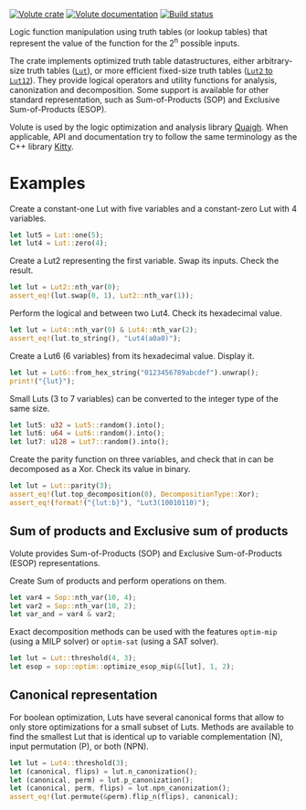 [![Volute crate](https://img.shields.io/crates/v/volute.svg)](https://crates.io/crates/volute)
[![Volute documentation](https://docs.rs/volute/badge.svg)](https://docs.rs/volute)
[![Build status](https://github.com/Coloquinte/volute/actions/workflows/build.yml/badge.svg)](https://github.com/Coloquinte/volute/actions/workflows/build.yml)

<!-- cargo-rdme start -->

Logic function manipulation using truth tables (or lookup tables) that represent the
value of the function for the 2<sup>n</sup> possible inputs.

The crate implements optimized truth table datastructures, either arbitrary-size truth tables
([`Lut`](https://docs.rs/volute/latest/volute/struct.Lut.html)), or more efficient
fixed-size truth tables ([`Lut2` to `Lut12`](https://docs.rs/volute/latest/volute/struct.StaticLut.html)).
They provide logical operators and utility functions for analysis, canonization and decomposition.
Some support is available for other standard representation, such as Sum-of-Products (SOP) and
Exclusive Sum-of-Products (ESOP).

Volute is used by the logic optimization and analysis library
[Quaigh](https://docs.rs/quaigh/latest/quaigh/).
When applicable, API and documentation try to follow the same terminology as the C++ library
[Kitty](https://libkitty.readthedocs.io/en/latest).

# Examples

Create a constant-one Lut with five variables and a constant-zero Lut with 4 variables.
```rust
let lut5 = Lut::one(5);
let lut4 = Lut::zero(4);
```

Create a Lut2 representing the first variable. Swap its inputs. Check the result.
```rust
let lut = Lut2::nth_var(0);
assert_eq!(lut.swap(0, 1), Lut2::nth_var(1));
```

Perform the logical and between two Lut4. Check its hexadecimal value.
```rust
let lut = Lut4::nth_var(0) & Lut4::nth_var(2);
assert_eq!(lut.to_string(), "Lut4(a0a0)");
```

Create a Lut6 (6 variables) from its hexadecimal value. Display it.
```rust
let lut = Lut6::from_hex_string("0123456789abcdef").unwrap();
print!("{lut}");
```

Small Luts (3 to 7 variables) can be converted to the integer type of the same size.
```rust
let lut5: u32 = Lut5::random().into();
let lut6: u64 = Lut6::random().into();
let lut7: u128 = Lut7::random().into();
```

Create the parity function on three variables, and check that in can be decomposed as a Xor.
Check its value in binary.
```rust
let lut = Lut::parity(3);
assert_eq!(lut.top_decomposition(0), DecompositionType::Xor);
assert_eq!(format!("{lut:b}"), "Lut3(10010110)");
```

## Sum of products and Exclusive sum of products

Volute provides Sum-of-Products (SOP) and Exclusive Sum-of-Products (ESOP)
representations.

Create Sum of products and perform operations on them.
```rust
let var4 = Sop::nth_var(10, 4);
let var2 = Sop::nth_var(10, 2);
let var_and = var4 & var2;
```

Exact decomposition methods can be used with the features `optim-mip`  (using a MILP solver)
or `optim-sat` (using a SAT solver).

 ```rust
let lut = Lut::threshold(4, 3);
let esop = sop::optim::optimize_esop_mip(&[lut], 1, 2);
```

## Canonical representation

For boolean optimization, Luts have several canonical forms that allow to only store
optimizations for a small subset of Luts.
Methods are available to find the smallest Lut that is identical up to variable
complementation (N), input permutation (P), or both (NPN).

```rust
let lut = Lut4::threshold(3);
let (canonical, flips) = lut.n_canonization();
let (canonical, perm) = lut.p_canonization();
let (canonical, perm, flips) = lut.npn_canonization();
assert_eq!(lut.permute(&perm).flip_n(flips), canonical);
```

<!-- cargo-rdme end -->
